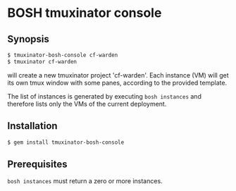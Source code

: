 # BOSH tmuxinator console

## Synopsis

```bash
$ tmuxinator-bosh-console cf-warden
$ tmuxinator cf-warden
```

will create a new tmuxinator project 'cf-warden'. Each instance (VM) will get its own tmux window with some panes, according to the provided template.

The list of instances is generated by executing `bosh instances` and therefore lists only the VMs of the current deployment.

## Installation

```bash
$ gem install tmuxinator-bosh-console
```

## Prerequisites

`bosh instances` must return a zero or more instances.
